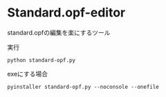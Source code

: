 # Standard.opf-editor
standard.opfの編集を楽にするツール

実行
```command
python standard-opf.py
```
exeにする場合
```command
pyinstaller standard-opf.py --noconsole --onefile
```

